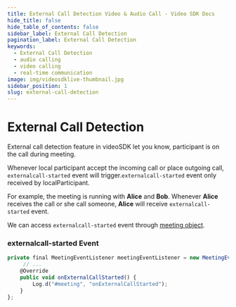 ```yaml
---
title: External Call Detection Video & Audio Call - Video SDK Docs
hide_title: false
hide_table_of_contents: false
sidebar_label: External Call Detection
pagination_label: External Call Detection
keywords:
  - External Call Detection
  - audio calling
  - video calling
  - real-time communication
image: img/videosdklive-thumbnail.jpg
sidebar_position: 1
slug: external-call-detection
---
```


# External Call Detection

External call detection feature in videoSDK let you know, participant is on the call during meeting.

Whenever local participant accept the incoming call or place outgoing call, `externalcall-started` event will trigger.`externalcall-started` event only received by localParticipant.

For example, the meeting is running with **Alice** and **Bob**. Whenever **Alice** receives the call or she call someone, **Alice** will receive `externalcall-started` event.

We can access `externalcall-started` event through [meeting object](/android/guide/video-and-audio-calling-api-sdk/features/start-join-meeting).

### externalcall-started Event

```js
private final MeetingEventListener meetingEventListener = new MeetingEventListener() {
     // ...
    @Override
    public void onExternalCallStarted() {
        Log.d("#meeting", "onExternalCallStarted");
    }
};
```
